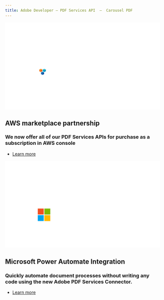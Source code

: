 ```yaml
---
title: Adobe Developer — PDF Services API  —  Carousel PDF
---
```


<Carousel slots="image, heading, text, buttons" repeat="2"  theme="dark" enableNavigation slideTheme='dark' className="carousel-padding-top-zero" navigationNext="white-swiper-button-next" navigationPre="white-swiper-button-prev"  />

![AWS logo](../images/adobe_aws_logo.png)

## AWS marketplace partnership

### We now offer all of our PDF Services APIs for purchase as a subscription in AWS console

- [Learn more](https://www.adobe.com/go/pdfToolsAPI_Pricing#AWS)


![MS logo](../images/adobe_ms_logo.png)

## Microsoft Power Automate Integration

### Quickly automate document processes without writing any code using the new Adobe PDF Services Connector.

- [Learn more](http://www.adobe.com/go/powerautomate_help)